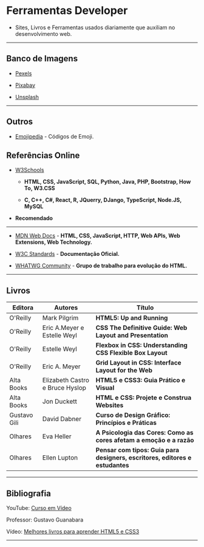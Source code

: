 # Ferramentas Developer
* Sites, Livros e Ferramentas usados diariamente que auxiliam no desenvolvimento web.

---
## Banco de Imagens
* [Pexels](https://www.pexels.com/pt-br/)

* [Pixabay](https://pixabay.com/pt/)

* [Unsplash](https://unsplash.com/)

---
## Outros
* [Emojipedia](https://emojipedia.org/) - Códigos de Emoji.


## Referências Online
* [W3Schools](https://www.w3schools.com/)
  * **HTML, CSS, JavaScript, SQL, Python, Java, PHP, Bootstrap, How To, W3.CSS**
 
  * **C, C++, C#, React, R, JQuerry, DJango, TypeScript, Node.JS, MySQL**

* **Recomendado**

---
* [MDN Web Docs](https://developer.mozilla.org/en-US/) - **HTML, CSS, JavaScript, HTTP, Web APIs, Web Extensions, Web Technology.**

* [W3C Standards](https://www.cursoemvideo.com/curso/html5-css3-modulo1/aulas/modulo-1-2/modulos/capitulo-1-aula-3-melhores-livros-para-aprender-html5-e-css3/) - **Documentação Oficial.**

* [WHATWG Community](https://whatwg.org/) - **Grupo de trabalho para evolução do HTML.**

---
## Livros
Editora|Autores|Título
---|---|---
O'Reilly|Mark Pilgrim|**HTML5: Up and Running**
O'Reilly|Eric A.Meyer e Estelle Weyl|**CSS The Definitive Guide: Web Layout and Presentation**
O'Reilly|Estelle Weyl|**Flexbox in CSS: Understanding CSS Flexible Box Layout**
O'Reilly|Eric A. Meyer|**Grid Layout in CSS: Interface Layout for the Web**
Alta Books|Elizabeth Castro e Bruce Hyslop|**HTML5 e CSS3: Guia Prático e Visual**
Alta Books|Jon Duckett|**HTML e CSS: Projete e Construa Websites**
Gustavo Gili|David Dabner|**Curso de Design Gráfico: Princípios e Práticas**
Olhares|Eva Heller|**A Psicologia das Cores: Como as cores afetam a emoção e a razão**
Olhares|Ellen Lupton|**Pensar com tipos: Guia para designers, escritores, editores e estudantes**

---
## Bibliografia

YouTube: [Curso em Vídeo](https://www.youtube.com/@CursoemVideo)

Professor: Gustavo Guanabara

Vídeo: [Melhores livros para aprender HTML5 e CSS3](https://www.youtube.com/watch?v=0zLjVhHdOm8&ab_channel=CursoemV%C3%ADdeo)

---
